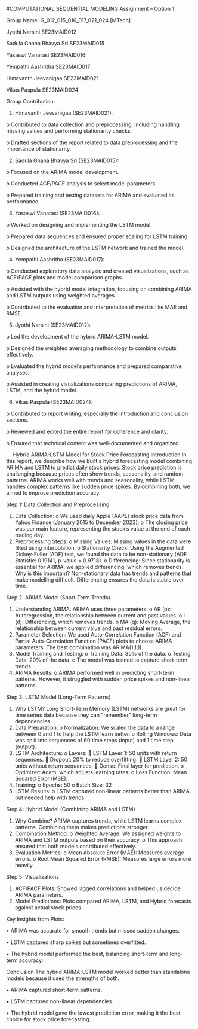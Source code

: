 #COMPUTATIONAL SEQUENTIAL MODELING
Assignment – Option 1

Group Name: G_012_015_016_017_021_024 [MTech]

Jyothi Narsini				SE23MAID012

Sadula Gnana Bhavya Sri		SE23MAID015

Yasaswi Vanarasi			SE23MAID016

Yempathi Aashritha			SE23MAID017

Himavanth Jeevanigaa		SE23MAID021

Vikas Paspula				SE23MAID024



Group Contribution:

1.	Himavanth Jeevanigaa (SE23MAID021):
   
o	Contributed to data collection and preprocessing, including handling missing values and performing stationarity checks.

o	Drafted sections of the report related to data preprocessing and the importance of stationarity.

2. Sadula Gnana Bhavya Sri (SE23MAID015):
   
o	Focused on the ARIMA model development.

o	Conducted ACF/PACF analysis to select model parameters.

o	Prepared training and testing datasets for ARIMA and evaluated its performance.

3.	Yasaswi Vanarasi (SE23MAID016):
   
o	Worked on designing and implementing the LSTM model.

o	Prepared data sequences and ensured proper scaling for LSTM training.

o	Designed the architecture of the LSTM network and trained the model.

4.	Yempathi Aashritha (SE23MAID017):
   
o	Conducted exploratory data analysis and created visualizations, such as ACF/PACF plots and model comparison graphs.

o	Assisted with the hybrid model integration, focusing on combining ARIMA and LSTM outputs using weighted averages.

o	Contributed to the evaluation and interpretation of metrics like MAE and RMSE.

5.	Jyothi Narsini (SE23MAID012):
   
o	Led the development of the hybrid ARIMA-LSTM model.

o	Designed the weighted averaging methodology to combine outputs effectively.

o	Evaluated the hybrid model’s performance and prepared comparative analyses.

o	Assisted in creating visualizations comparing predictions of ARIMA, LSTM, and the hybrid model.

6.	Vikas Paspula (SE23MAID024):
   
o	Contributed to report writing, especially the introduction and conclusion sections.

o	Reviewed and edited the entire report for coherence and clarity.

o	Ensured that technical content was well-documented and organized.

 
Hybrid ARIMA-LSTM Model for Stock Price Forecasting
Introduction
In this report, we describe how we built a hybrid forecasting model combining ARIMA and LSTM to predict daily stock prices. Stock price prediction is challenging because prices often show trends, seasonality, and random patterns. ARIMA works well with trends and seasonality, while LSTM handles complex patterns like sudden price spikes. By combining both, we aimed to improve prediction accuracy.

Step 1: Data Collection and Preprocessing
1.	Data Collection:
o	We used daily Apple (AAPL) stock price data from Yahoo Finance (January 2015 to December 2023).
o	The closing price was our main feature, representing the stock’s value at the end of each trading day.
2.	Preprocessing Steps:
o	Missing Values: Missing values in the data were filled using interpolation.
o	Stationarity Check: Using the Augmented Dickey-Fuller (ADF) test, we found the data to be non-stationary (ADF Statistic: 0.19141, p-value = 0.9718).
o	Differencing: Since stationarity is essential for ARIMA, we applied differencing, which removes trends.
Why is this important?
Non-stationary data has trends and patterns that make modelling difficult. Differencing ensures the data is stable over time.

Step 2: ARIMA Model (Short-Term Trends)
1.	Understanding ARIMA:
ARIMA uses three parameters:
o	AR (p): Autoregression, the relationship between current and past values.
o	I (d): Differencing, which removes trends.
o	MA (q): Moving Average, the relationship between current value and past residual errors.
2.	Parameter Selection:
We used Auto-Correlation Function (ACF) and Partial Auto-Correlation Function (PACF) plots to choose ARIMA parameters. The best combination was ARIMA(1,1,1).
3.	Model Training and Testing:
o	Training Data: 80% of the data.
o	Testing Data: 20% of the data.
o	The model was trained to capture short-term trends.
4.	ARIMA Results:
o	ARIMA performed well in predicting short-term patterns. However, it struggled with sudden price spikes and non-linear patterns.

Step 3: LSTM Model (Long-Term Patterns)
1.	Why LSTM?
Long Short-Term Memory (LSTM) networks are great for time series data because they can "remember" long-term dependencies.
2.	Data Preparation:
o	Normalization: We scaled the data to a range between 0 and 1 to help the LSTM learn better.
o	Rolling Windows: Data was split into sequences of 60 time steps (input) and 1 time step (output).
3.	LSTM Architecture:
o	Layers:
	LSTM Layer 1: 50 units with return sequences.
	Dropout: 20% to reduce overfitting.
	LSTM Layer 2: 50 units without return sequences.
	Dense: Final layer for prediction.
o	Optimizer: Adam, which adjusts learning rates.
o	Loss Function: Mean Squared Error (MSE).
4.	Training:
o	Epochs: 50
o	Batch Size: 32
5.	LSTM Results:
o	LSTM captured non-linear patterns better than ARIMA but needed help with trends.

Step 4: Hybrid Model (Combining ARIMA and LSTM)
1.	Why Combine?
ARIMA captures trends, while LSTM learns complex patterns. Combining them makes predictions stronger.
2.	Combination Method:
o	Weighted Average: We assigned weights to ARIMA and LSTM outputs based on their accuracy.
o	This approach ensured that both models contributed effectively.
3.	Evaluation Metrics:
o	Mean Absolute Error (MAE): Measures average errors.
o	Root Mean Squared Error (RMSE): Measures large errors more heavily.

Step 5: Visualizations
1.	ACF/PACF Plots: Showed lagged correlations and helped us decide ARIMA parameters.
2.	Model Predictions: Plots compared ARIMA, LSTM, and Hybrid forecasts against actual stock prices.
   
Key Insights from Plots:

•	ARIMA was accurate for smooth trends but missed sudden changes.

•	LSTM captured sharp spikes but sometimes overfitted.

•	The hybrid model performed the best, balancing short-term and long-term accuracy.


Conclusion
The hybrid ARIMA-LSTM model worked better than standalone models because it used the strengths of both:

•	ARIMA captured short-term patterns.

•	LSTM captured non-linear dependencies.

•	The hybrid model gave the lowest prediction error, making it the best choice for stock price forecasting.








